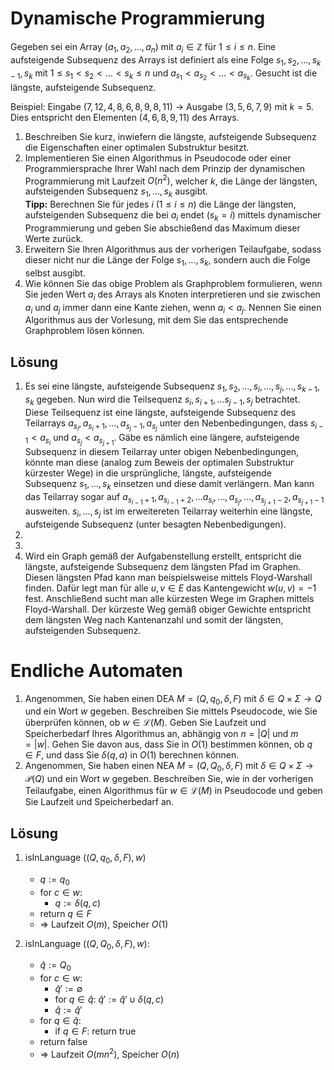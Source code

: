 # Dynamische Programmierung
Gegeben sei ein Array $(a_1, a_2, \ldots, a_n)$ mit $a_i \in \mathbb{Z}$ für $1 \leq i \leq n$.
Eine aufsteigende Subsequenz des Arrays ist definiert als eine Folge $s_1, s_2, \ldots, s_{k - 1}, s_k$ mit $1 \leq s_1 < s_2 < \ldots < s_k \leq n$ und $a_{s_1} < a_{s_2} < \ldots < a_{s_k}$.
Gesucht ist die längste, aufsteigende Subsequenz.

Beispiel: Eingabe $(7, 12, 4, 8, 6, 8, 9, 8, 11)$ $\rightarrow$ Ausgabe $(3, 5, 6, 7, 9)$ mit $k = 5$. Dies entspricht den Elementen $(4, 6, 8, 9, 11)$ des Arrays.

1. Beschreiben Sie kurz, inwiefern die längste, aufsteigende Subsequenz die Eigenschaften einer optimalen Substruktur besitzt.
1. Implementieren Sie einen Algorithmus in Pseudocode oder einer Programmiersprache Ihrer Wahl nach dem Prinzip der dynamischen Programmierung mit Laufzeit $O(n^2)$, welcher $k$, die Länge der längsten, aufsteigenden Subsequenz $s_1, \ldots, s_k$ ausgibt. \
**Tipp:** Berechnen Sie für jedes $i$ ($1 \leq i \leq n$) die Länge der längsten, aufsteigenden Subsequenz die bei $a_i$ endet ($s_k = i$) mittels dynamischer Programmierung und geben Sie abschießend das Maximum dieser Werte zurück.
1. Erweitern Sie Ihren Algorithmus aus der vorherigen Teilaufgabe, sodass dieser nicht nur die Länge der Folge $s_1, \ldots, s_k$, sondern auch die Folge selbst ausgibt.
1. Wie können Sie das obige Problem als Graphproblem formulieren, wenn Sie jeden Wert $a_i$ des Arrays als Knoten interpretieren und sie zwischen $a_i$ und $a_j$ immer dann eine Kante ziehen, wenn $a_i < a_j$.
Nennen Sie einen Algorithmus aus der Vorlesung, mit dem Sie das entsprechende Graphproblem lösen können.


## Lösung
1. Es sei eine längste, aufsteigende Subsequenz $s_1, s_2, \ldots, s_i, \ldots, s_j, \ldots, s_{k - 1}, s_k$ gegeben.
Nun wird die Teilsequenz $s_i, s_{i + 1}, \ldots s_{j - 1}, s_j$ betrachtet.
Diese Teilsequenz ist eine längste, aufsteigende Subsequenz des Teilarrays $a_{s_i}, a_{s_i + 1}, \ldots, a_{s_j - 1}, a_{s_j}$ unter den Nebenbedingungen, dass ${s_{i - 1}} < a_{s_i}$ und $a_{s_j} < a_{s_{j + 1}}$.
Gäbe es nämlich eine längere, aufsteigende Subsequenz in diesem Teilarray unter obigen Nebenbedingungen, könnte man diese (analog zum Beweis der optimalen Substruktur kürzester Wege) in die ursprüngliche, längste, aufsteigende Subsequenz $s_1, \ldots, s_k$ einsetzen und diese damit verlängern.
Man kann das Teilarray sogar auf $a_{s_{i - 1} + 1}, a_{s_{i - 1} + 2}, \ldots a_{s_i}, \ldots, a_{s_j}, \ldots, a_{s_{j + 1} - 2}, a_{s_{j + 1} - 1}$ ausweiten.
$s_i, \ldots, s_j$ ist im erweitereten Teilarray weiterhin eine längste, aufsteigende Subsequenz (unter besagten Nebenbedigungen).
1. 
1. 
1. Wird ein Graph gemäß der Aufgabenstellung erstellt, entspricht die längste, aufsteigende Subsequenz dem längsten Pfad im Graphen.
Diesen längsten Pfad kann man beispielsweise mittels Floyd-Warshall finden.
Dafür legt man für alle $u, v \in E$ das Kantengewicht $w(u, v) = -1$ fest.
Anschließend sucht man alle kürzesten Wege im Graphen mittels Floyd-Warshall. Der kürzeste Weg gemäß obiger Gewichte entspricht dem längsten Weg nach Kantenanzahl und somit der längsten, aufsteigenden Subsequenz.

# Endliche Automaten
1. Angenommen, Sie haben einen DEA $M = (Q, q_0, \delta, F)$ mit $\delta \in Q \times \Sigma \rightarrow Q$ und ein Wort $w$ gegeben.
Beschreiben Sie mittels Pseudocode, wie Sie überprüfen können, ob $w \in \mathcal{L}(M)$. Geben Sie Laufzeit und Speicherbedarf Ihres Algorithmus an, abhängig von $n = |Q|$ und $m = |w|$. Gehen Sie davon aus, dass Sie in $O(1)$ bestimmen können, ob $q \in F$, und dass Sie $\delta(q, a)$ in $O(1)$ berechnen können.
1. Angenommen, Sie haben einen NEA $M = (Q, Q_0, \delta, F)$ mit $\delta \in Q \times \Sigma \rightarrow \mathcal{P}(Q)$ und ein Wort $w$ gegeben.
Beschreiben Sie, wie in der vorherigen Teilaufgabe, einen Algorithmus für $w \in \mathcal{L}(M)$ in Pseudocode und geben Sie Laufzeit und Speicherbedarf an.

## Lösung
1. isInLanguage $((Q, q_0, \delta, F), w)$
    * $q := q_0$
    * for $c \in w$:
        * $q := \delta(q, c)$
    * return $q \in F$
    * $\Rightarrow$ Laufzeit $O(m)$, Speicher $O(1)$

1. isInLanguage $((Q, Q_0, \delta, F), w)$:
    * $\hat{q} := Q_0$
    * for $c \in w$:
        * $\hat{q}' := \emptyset$
        * for $q \in \hat{q}$: $\hat{q}' := \hat{q}' \cup \delta(q, c)$
        * $\hat{q} := \hat{q}'$
    * for $q \in \hat{q}$:
        * if $q \in F$: return true
    * return false
    * $\Rightarrow$ Laufzeit $O(m n ^ 2)$, Speicher $O(n)$
    